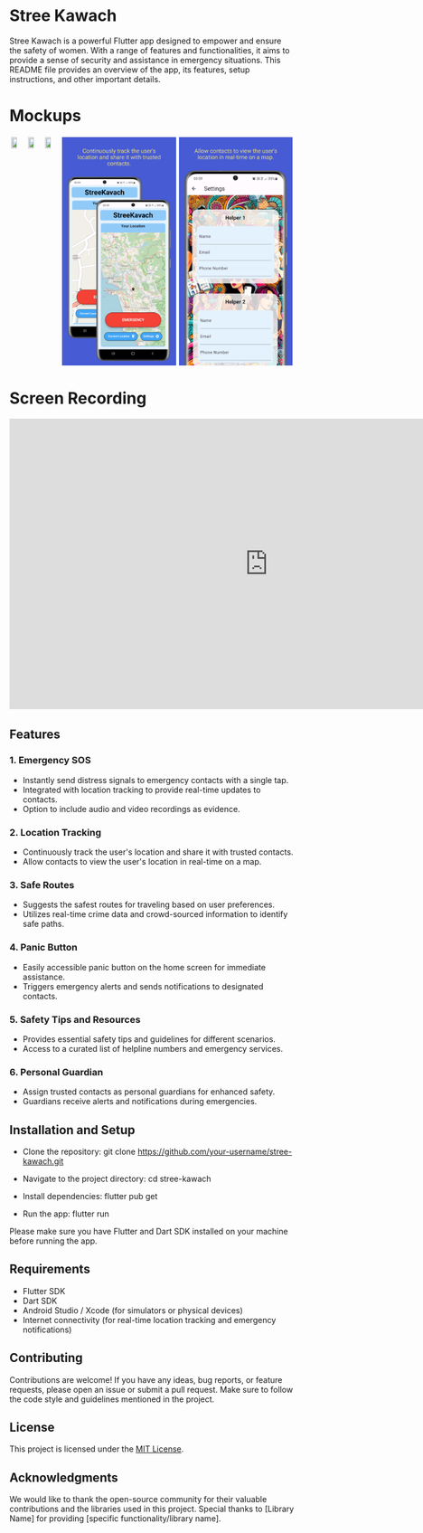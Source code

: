 # Stree Kawach

Stree Kawach is a powerful Flutter app designed to empower and ensure the safety of women. With a range of features and functionalities, it aims to provide a sense of security and assistance in emergency situations. This README file provides an overview of the app, its features, setup instructions, and other important details.

<!-- # Screenshots
<div><img src="./assets/image/screenshot.jpg"></div> -->

# Mockups
<div style="display: flex; flex-direction: row; overflow-x: scroll;">
    <img src="./assets/image/Samsung Galaxy S20+ Screenshot 0.png" width="40%" height="30%" style="padding: 0.5%;">
    <img src="./assets/image/Samsung Galaxy S20+ Screenshot 1.png" width="40%" height="30%" style="padding: 0.5%;">
    <img src="./assets/image/Samsung Galaxy S20+ Screenshot 2.png" width="40%" height="30%" style="padding: 0.5%;">
    <img src="./assets/image/Samsung Galaxy S20+ Screenshot 3.png" width="40%" height="30%" style="padding: 0.5%;">
    <img src="./assets/image/Samsung Galaxy S20+ Screenshot 4.png" width="40%" height="30%" style="padding: 0.5%;">
</div>

# Screen Recording
<iframe width="914" height="514" src="https://www.youtube.com/embed/12S6djBV3ng" title="StreeKavach" frameborder="0" allow="accelerometer; autoplay; clipboard-write; encrypted-media; gyroscope; picture-in-picture; web-share" allowfullscreen></iframe>

## Features

### 1. Emergency SOS
- Instantly send distress signals to emergency contacts with a single tap.
- Integrated with location tracking to provide real-time updates to contacts.
- Option to include audio and video recordings as evidence.

### 2. Location Tracking
- Continuously track the user's location and share it with trusted contacts.
- Allow contacts to view the user's location in real-time on a map.

### 3. Safe Routes
- Suggests the safest routes for traveling based on user preferences.
- Utilizes real-time crime data and crowd-sourced information to identify safe paths.

### 4. Panic Button
- Easily accessible panic button on the home screen for immediate assistance.
- Triggers emergency alerts and sends notifications to designated contacts.

### 5. Safety Tips and Resources
- Provides essential safety tips and guidelines for different scenarios.
- Access to a curated list of helpline numbers and emergency services.

### 6. Personal Guardian
- Assign trusted contacts as personal guardians for enhanced safety.
- Guardians receive alerts and notifications during emergencies.

## Installation and Setup

- Clone the repository:
git clone https://github.com/your-username/stree-kawach.git

- Navigate to the project directory:
cd stree-kawach
- Install dependencies:
flutter pub get
- Run the app:
flutter run

Please make sure you have Flutter and Dart SDK installed on your machine before running the app.

## Requirements

- Flutter SDK
- Dart SDK
- Android Studio / Xcode (for simulators or physical devices)
- Internet connectivity (for real-time location tracking and emergency notifications)

## Contributing

Contributions are welcome! If you have any ideas, bug reports, or feature requests, please open an issue or submit a pull request. Make sure to follow the code style and guidelines mentioned in the project.

## License

This project is licensed under the [MIT License](LICENSE).

## Acknowledgments

We would like to thank the open-source community for their valuable contributions and the libraries used in this project. Special thanks to [Library Name] for providing [specific functionality/library name].
